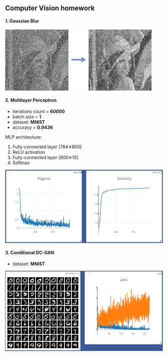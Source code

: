 ## Computer Vision homework

#### 1. Gaussian Blur

![Blur](/images/1.png?raw=true)

#### 2. Multilayer Perceptron

* iterations count = __60000__
* batch size = __1__ 
* dataset: __MNIST__
* accuracy = __0.9436__

MLP architecture:
1. Fully-connected layer [784✕800]
2. ReLU activation
3. Fully-connected layer [800✕10]
4. Softmax 

![MLP](/images/2.png?raw=true)


#### 3. Conditional DC-GAN

* dataset: __MNIST__

![DCGAN](/images/3.png?raw=true)